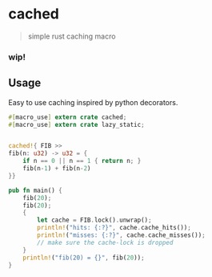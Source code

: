 # cached

> simple rust caching macro

### wip!

## Usage

Easy to use caching inspired by python decorators.

```rust
#[macro_use] extern crate cached;
#[macro_use] extern crate lazy_static;


cached!{ FIB >>
fib(n: u32) -> u32 = {
    if n == 0 || n == 1 { return n; }
    fib(n-1) + fib(n-2)
}}

pub fn main() {
    fib(20);
    fib(20);
    {
        let cache = FIB.lock().unwrap();
        println!("hits: {:?}", cache.cache_hits());
        println!("misses: {:?}", cache.cache_misses());
        // make sure the cache-lock is dropped
    }
    println!("fib(20) = {}", fib(20));
}
```

